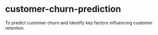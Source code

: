# customer-churn-prediction
To predict customer churn and identify key factors influencing customer retention.
